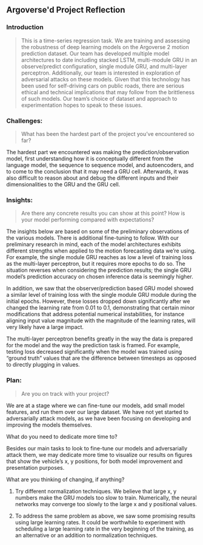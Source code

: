 ## Argoverse'd Project Reflection

### Introduction

>This is a time-series regression task. We are training and assessing the robustness of deep learning models on the Argoverse 2 motion prediction dataset. Our team has developed multiple model architectures to date including stacked LSTM, multi-module GRU in an observe/predict configuration, single module GRU, and multi-layer perceptron. Additionally, our team is interested in exploration of adversarial attacks on these models. Given that this technology has been used for self-driving cars on public roads, there are serious ethical and technical implications that may follow from the brittleness of such models. Our team’s choice of dataset and approach to experimentation hopes to speak to these issues. 

### Challenges: 

>What has been the hardest part of the project you’ve encountered so far?

The hardest part we encountered was making the prediction/observation model, first understanding how it is conceptually different from the language model, the sequence to sequence model, and autoencoders, and to come to the conclusion that it may need a GRU cell. Afterwards, it was also difficult to reason about and debug the different inputs and their dimensionalities to the GRU and the GRU cell.

### Insights: 

>Are there any concrete results you can show at this point? How is your model performing compared with expectations?

The insights below are based on some of the preliminary observations of the various models. There is additional fine-tuning to follow. With our preliminary research in mind, each of the model architectures exhibits different strengths when applied to the motion forecasting data we’re using. For example, the single module GRU reaches as low a level of training loss as the multi-layer perceptron, but it requires more epochs to do so. The situation reverses when considering the prediction results; the single GRU model’s prediction accuracy on chosen inference data is seemingly higher.

In addition, we saw that the observer/prediction based GRU model showed a similar level of training loss with the single module GRU module during the initial epochs. However, these losses dropped down significantly after we changed the learning rate from 0.01 to 0.1, demonstrating that certain minor modifications that address potential numerical instabilities, for instance aligning input value magnitude with the magnitude of the learning rates, will very likely have a large impact.

The multi-layer perceptron benefits greatly in the way the data is prepared for the model and the way the prediction task is framed. For example, testing loss decreased significantly when the model was trained using “ground truth” values that are the difference between timesteps as opposed to directly plugging in values. 

### Plan: 

>Are you on track with your project?

We are at a stage where we can fine-tune our models, add small model features, and run them over our large dataset. We have not yet started to adversarially attack models, as we have been focusing on developing and improving the models themselves. 

What do you need to dedicate more time to?

Besides our main tasks to look to fine-tune our models and adversarially attack them, we may dedicate more time to visualize our results on figures that show the vehicle’s x, y positions, for both model improvement and presentation purposes.

What are you thinking of changing, if anything?

1. Try different normalization techniques. We believe that large x, y numbers make the GRU models too slow to train. Numerically, the neural networks may converge too slowly to the large x and y positional values.

2. To address the same problem as above, we saw some promising results using large learning rates. It could be worthwhile to experiment with scheduling a large learning rate in the very beginning of the training, as an alternative or an addition to normalization techniques.
